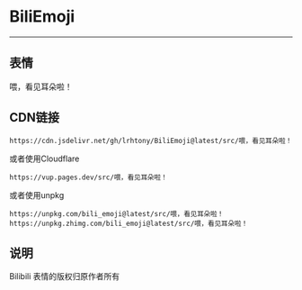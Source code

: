 # BiliEmoji
---
## 表情
喂，看见耳朵啦！
## CDN链接
```
https://cdn.jsdelivr.net/gh/lrhtony/BiliEmoji@latest/src/喂，看见耳朵啦！
```
或者使用Cloudflare
```
https://vup.pages.dev/src/喂，看见耳朵啦！
```
或者使用unpkg
```
https://unpkg.com/bili_emoji@latest/src/喂，看见耳朵啦！
https://unpkg.zhimg.com/bili_emoji@latest/src/喂，看见耳朵啦！
```
## 说明
Bilibili 表情的版权归原作者所有
